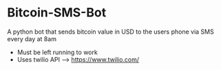 # Bitcoin-SMS-Bot

A python bot that sends bitcoin value in USD to the users phone via SMS every day at 8am 

- Must be left running to work
- Uses twilio API --> https://www.twilio.com/
